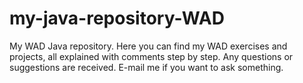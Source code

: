 # my-java-repository-WAD
My WAD Java repository. Here you can find my WAD exercises and projects, all explained with comments step by step.
Any questions or suggestions are received. E-mail me if you want to ask something.
